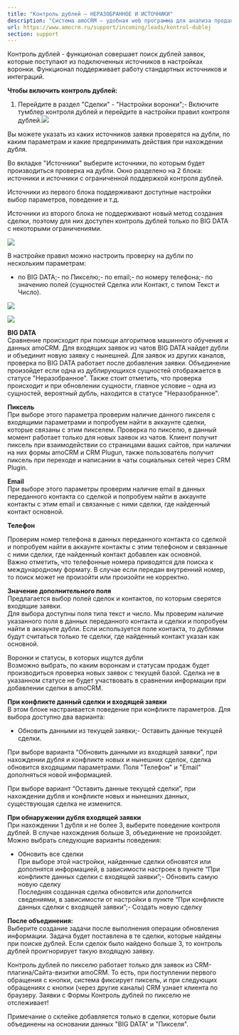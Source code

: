 ```yaml
---
title: "Контроль дублей — НЕРАЗОБРАННОЕ И ИСТОЧНИКИ"
description: "Система amoCRM – удобная web программа для анализа продаж, доступная в режиме online из любой точки мира! Подробности узнавайте по указанным на сайте телефонам в Москве."
url: https://www.amocrm.ru/support/incoming/leads/kontrol-dublej
section: support
---
```


Контроль дублей - функционал совершает поиск дублей заявок, которые поступают из подключенных источников в настройках воронки. Функционал поддерживает работу стандартных источников и интеграций.

**Чтобы включить контроль дублей:**

1. Перейдите в раздел "Сделки" - "Настройки воронки";- Включите тумблер контроля дублей и перейдите в настройки правил контроля дублей.![](/uploads/2021/02/kondub4.png)

Вы можете указать из каких источников заявки проверятся на дубли, по каким параметрам и какие предпринимать действия при нахождении дубля.

Во вкладке "Источники" выберите источники, по которым будет производиться проверка на дубли. Окно разделено на 2 блока: источники и источники с ограниченной поддержкой контроля дублей.

Источники из первого блока поддерживают доступные настройки выбор параметров, поведение и т.д.

Источники из второго блока не поддерживают новый метод создания сделки, поэтому для них доступен контроль дублей только по BIG DATA с некоторыми ограничениями.

![](/uploads/2021/02/kondub2.png)

В настройке правил можно настроить проверку на дубли по нескольким параметрам:

- по BIG DATA;- по Пикселю;- по email;- по номеру телефона;- по значению полей (сущностей Сделка или Контакт, с типом Текст и Число).

![](/uploads/2021/02/kondub1.png)

![](/uploads/2021/02/kondub5.png)

**BIG DATA**  
Сравнение происходит при помощи алгоритмов машинного обучения и данных amoCRM. Для входящих заявок из чатов BIG DATA найдет дубли и объединит новую заявку с нынешней. Для заявок из других каналов, проверка по BIG DATA работает после добавления заявки. Объединение произойдет если одна из дублирующихся сущностей отображается в статусе "Неразобранное". Также стоит отметить, что проверка происходит и при обновлении сущности, главное условие – одна из сущностей, вероятный дубль, находится в статусе "Неразобранное".

**Пиксель**   
При выборе этого параметра проверим наличие данного пикселя с входящими параметрами и попробуем найти в аккаунте сделки, которые связаны с этим пикселем. Проверка по пикселю, в данный момент работает только для новых заявок из чатов. Клиент получит пиксель при взаимодействии со страницами ваших сайтов, при наличии на них формы amoCRM и CRM Plugun, также пользователь получит пиксель при переходе и написании в чаты социальных сетей через CRM Plugin.

**Email**   
При выборе этого параметры проверим наличие email в данных переданного контакта со сделкой и попробуем найти в аккаунте контакты с этим email и связанные с ними сделки, где найденный контакт основной.

**Телефон**  

Проверим номер телефона в данных переданного контакта со сделкой и попробуем найти в аккаунте контакты с этим телефоном и связанные с ними сделки, где найденный контакт добавлен как основной.  
Важно отметить, что телефонные номера приводятся для поиска к международному формату. В случае если передан внутренний номер, то поиск может не произойти или произойти не корректно.

**Значение дополнительного поля**   
Предлагается выбор полей сделок и контактов, по которым сверятся входящие заявки.  
Для выбора доступны поля типа текст и число. Мы проверим наличие указанного поля в данных переданного контакта и сделки и попробуем найти в аккаунте дубли. Если используется поле контакта, то дублями будут считаться только те сделки, где найденный контакт указан как основной.

Воронки и статусы, в которых ищутся дубли  
Возможно выбрать, по каким воронкам и статусам продаж будет производиться проверка новых заявок с текущей базой. Сделка не в указанном статусе не будет участвовать в сравнении информации при добавлении сделки в amoCRM.

**При конфликте данный сделки и входящей заявки**  
В этом блоке настраивается поведение при конфликте параметров. Для выбора доступно два варианта:

- Обновить данными из текущей заявки;- Оставить данные текущей сделки.

При выборе варианта “Обновить данными из входящей заявки”, при нахождении дубля и конфликте новых и нынешних сделок, сделка обновится входящими параметрами. Поля "Телефон" и "Email" дополняться новой информацией.

При выборе вариант “Оставить данные текущей сделки”, при нахождении дубля и конфликте новых и нынешних данных, существующая сделка не изменится.

**При обнаружении дубля входящей заявки**  
При нахождении 1 дубля и не более 3, выберите поведение контроля дублей. В случае нахождения больше 3, объединение не произойдет. Можно выбрать следующие варианты поведения:

- Обновить все сделки  
  При выборе этой настройки, найденные сделки обновятся или дополнятся информацией, в зависимости настроек в пункте “При конфликте данных сделки с входящей заявки”;- Обновить самую новую сделку  
    Последняя созданная сделка обновится или дополнится сведениями, в зависимости от настройки в пункте “При конфликте данных сделки с входящей заявки”;- Создать новую сделку

**После объединения:**  
Выберите создание задачи после выполнения операции обновления информации. Задача будет поставлена в те сделки, которые найдены при поиске дублей. Если сделок было найдено больше 3, то контроль дублей проигнорирует такую входящую заявку.

Контроль дублей по пикселю работает только для заявок из CRM-плагина/Сайта-визитки amoCRM. То есть, при поступлении первого обращения с кнопки, система фиксирует пиксель, и при следующих обращениях с кнопки (через другие каналы) CRM узнает клиента по браузеру. Заявки с Формы Контроль дублей по пикселю не отслеживает!

Примечание о склейке добавляется только в сделки, которые были объединены на основании данных "BIG DATA" и "Пикселя".